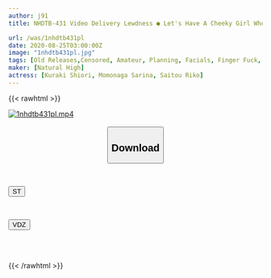 ```yaml
---
author: j91
title: NHDTB-431 Video Delivery Lewdness ● Let's Have A Cheeky Girl Who Swings Justice In The Name Of Shooting!

url: /was/1nhdtb431pl
date: 2020-08-25T03:00:00Z
image: "1nhdtb431pl.jpg"
tags: [Old Releases,Censored, Amateur, Planning, Facials, Finger Fuck, Squirting	]
maker: [Natural High]
actress: [Kuraki Shiori, Momonaga Sarina, Saitou Riko]
---
```



{{< rawhtml >}}

<div class="video" data-videoid="dj7wqxGzJzhkr4B">
    <a href="javascript:;">
        <img src="/was/1nhdtb431pl/1nhdtb431pl.jpg" width="WIDTH" height="HEIGHT" alt="1nhdtb431pl.mp4" loading="lazy">
    </a>
</div>

<script type="text/javascript" src="https://j91.asia/asset/on-demand-st.js"></script>

<br>
  <link rel="stylesheet" href="https://j91.asia/asset/bs5.css">
  
  <center>
  <button class="btn btn-primary" type="button" data-bs-toggle="collapse" data-bs-target=".multi-collapse" aria-expanded="false" aria-controls="multiCollapseExample1 multiCollapseExample2"><h2>Download</h2></button></center>
</p>
<div class="row">
  <div class="col">
    <div class="collapse multi-collapse" id="multiCollapseExample1">
      <div class="card card-body">
	      	      <br>
<div class="buttons">  
<p><a href="https://streamtape.to/v/dj7wqxGzJzhkr4B" target="_blank"><button class="btn-hover color-3"><i class="fa fa-download"></i> ST</button></a></p></div>
    </div>
  </div>
</div>
  <div class="col">
    <div class="collapse multi-collapse" id="multiCollapseExample2">
      <div class="card card-body">
	      <br>
<div class="buttons">
<p><a href="https://vidoza.net/qicekgs7obov" target="_blank"><button class="btn-hover color-1"><i class="fa fa-download"></i> VDZ</button></a></p></div>
<br><br>
      </div>
    </div>
  </div>
</div>

{{< /rawhtml >}}